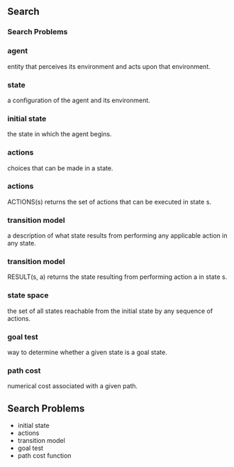 ## Search

### Search Problems

### agent
entity that perceives its environment and acts upon that environment.

### state
a configuration of the agent and its environment.

### initial state
the state in which the agent begins.

### actions
choices that can be made in a state.

### actions
ACTIONS(s) returns the set of actions that can be executed in state s.

### transition model
a description of what state results from performing any applicable action in any state.

### transition model
RESULT(s, a) returns the state resulting from performing action a in state s.

### state space
the set of all states reachable from the initial state by any sequence of actions.

### goal test
way to determine whether a given state is a goal state.

### path cost
numerical cost associated with a given path.


## Search Problems

  - initial state
  - actions
  - transition model
  - goal test
  - path cost function

